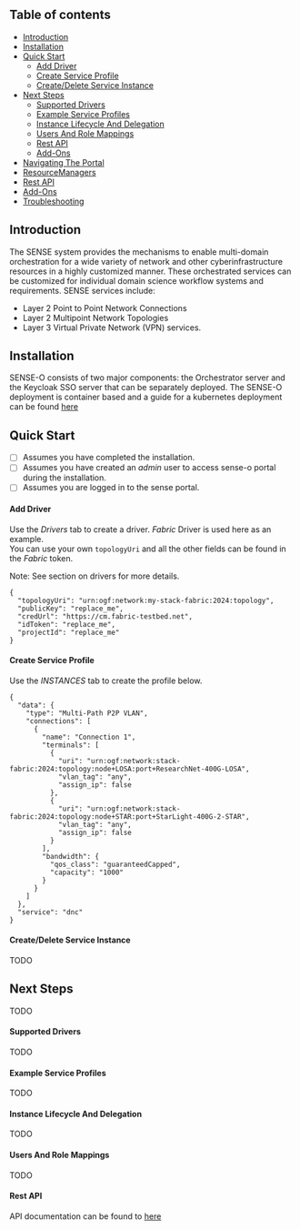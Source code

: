 ## Table of contents

 - [Introduction](#intro)
 - [Installation](#install)
 - [Quick Start](#quickstart)
   - [Add Driver](#add_driver)
   - [Create Service Profile](#create_service_profile)
   - [Create/Delete Service Instance](create_delete_service_instance)
 - [Next Steps](#next_steps)
   - [Supported Drivers](#drivers)
   - [Example Service Profiles](#example_service_profiles)
   - [Instance Lifecycle And Delegation](#delegation)
   - [Users And Role Mappings](#users_and_role_mappings)
   - [Rest API](#rest_api)
   - [Add-Ons](#add_ons)
  - [Navigating The Portal](#navigating_the_portal)
  - [ResourceManagers](#resource_managers)
  - [Rest API](#rest_api)
  - [Add-Ons](#add_ons)
  - [Troubleshooting](#troubleshooting)

## <a name="intro"></a>Introduction
The SENSE system provides the mechanisms to enable multi-domain orchestration for a wide variety of network and other cyberinfrastructure resources in a highly customized manner.  These orchestrated services can be customized for individual domain science workflow systems and requirements.  SENSE services include:
- Layer 2 Point to Point Network Connections
- Layer 2 Multipoint Network Topologies
- Layer 3 Virtual Private Network (VPN) services.


## <a name="install"></a>Installation
SENSE-O consists of two major components: the Orchestrator server and the Keycloak SSO server that can be separately deployed. The SENSE-O deployment is container based and a guide for a kubernetes deployment can be found [here](https://github.com/StackV/sense-helm/)

## <a name="quickstart"></a>Quick Start

- [ ] Assumes you have completed the installation.  
- [ ] Assumes you have created an <i>admin</i> user to access sense-o portal during the installation.
- [ ] Assumes you are logged in to the sense portal. 

#### <a name="add_driver"></a>Add Driver
Use the <i>Drivers</i> tab to create a driver. <i>Fabric</i> Driver is used here as an example.  
You can use your own `topologyUri` and all the other fields can be found in the <i>Fabric</i> token. 

Note: See section on drivers for more details.

```
{
  "topologyUri": "urn:ogf:network:my-stack-fabric:2024:topology",
  "publicKey": "replace_me",
  "credUrl": "https://cm.fabric-testbed.net",
  "idToken": "replace_me",
  "projectId": "replace_me"
}
```

#### <a name="create_service_profile"></a>Create Service Profile
Use the <i>INSTANCES</i> tab to create the profile below. 

```
{
  "data": {
    "type": "Multi-Path P2P VLAN",
    "connections": [
      {
        "name": "Connection 1",
        "terminals": [
          {
            "uri": "urn:ogf:network:stack-fabric:2024:topology:node+LOSA:port+ResearchNet-400G-LOSA",
            "vlan_tag": "any",
            "assign_ip": false
          },
          {
            "uri": "urn:ogf:network:stack-fabric:2024:topology:node+STAR:port+StarLight-400G-2-STAR",
            "vlan_tag": "any",
            "assign_ip": false
          }
        ],
        "bandwidth": {
          "qos_class": "guaranteedCapped",
          "capacity": "1000"
        }
      }
    ]
  },
  "service": "dnc"
}
```
#### <a name="create_delete_service_instance"></a>Create/Delete Service Instance
TODO

## <a name="next_steps"></a>Next Steps
TODO

#### <a name="drivers"></a>Supported Drivers
TODO

#### <a name="example_service_profiles"></a>Example Service Profiles
TODO

#### <a name="delegation"></a>Instance Lifecycle And Delegation
TODO

#### <a name="users_and_role_mappings"></a>Users And Role Mappings
TODO

#### <a name="rest_api"></a>Rest API
API documentation can be found to [here](./MDOWN/README.md )
